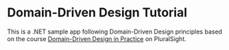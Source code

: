 # Domain-Driven Design Tutorial

This is a .NET sample app following Domain-Driven Design principles based on the course [Domain-Driven Design in Practice](https://app.pluralsight.com/library/courses/domain-driven-design-in-practice/table-of-contents) on PluralSight.